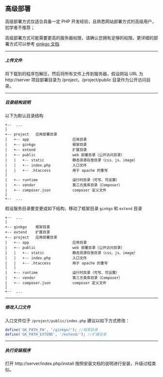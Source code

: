 ## 高级部署

高级部署方式仅适合具备一定 PHP 开发经验，且熟悉网站部署方式的高级用户，初学者不推荐；

高级部署方式可能需要更高的服务器权限，请确认您拥有足够的权限。更详细的部署方式可以参考 [ginkgo 文档](//doc.baigo.net/ginkgo/index/deploy/)

----------

##### 上传文件

将下载到的程序包解压，然后将所有文件上传到服务器，假设网站 URL 为 http://server 项目部署目录为 /project，/project/public 目录作为公开访问目录。

----------

##### 目录结构说明

以下为默认目录结构

    +--  ...
    |
    +-- project   应用部署目录
    |   +-- app                    应用目录
    |   +-- ginkgo                 框架目录
    |   +-- extend                 扩展目录
    |   +-- public                 web 部署目录（公开访问目录）
    |   |   +-- static             静态资源存放目录（css、js、image）
    |   |   +-- index.php          入口文件
    |   |   +-- .htaccess          用于 apache 的重写
    |
    |   +-- runtime                运行时目录（可写、可设置）
    |   +-- vendor                 第三方类库目录（Composer）
    |   +-- composer.json          composer 定义文件
    |
    +--  ...

假设服务目录要变更成如下结构，移动了框架目录 `ginkgo` 和 `extend` 目录

    +--  ...
    |
    +-- ginkgo    框架目录
    +-- extend    扩展目录
    +-- project   应用部署目录
    |   +-- app                    应用目录
    |   +-- public                 web 部署目录（公开访问目录）
    |   |   +-- static             静态资源存放目录（css、js、image）
    |   |   +-- index.php          入口文件
    |   |   +-- .htaccess          用于 apache 的重写
    |   |
    |   +-- runtime                运行时目录（可写、可设置）
    |   +-- vendor                 第三方类库目录（Composer）
    |   +-- composer.json          composer 定义文件
    |
    +--  ...

----------

##### 修改入口文件

入口文件位于 `/project/public/index.php` 建议以如下方式修改：

```php
define('GK_PATH_FW', '/ginkgo/'); //框架目录
define('GK_PATH_EXTEND', '/extend/'); //扩展目录
```

----------

##### 执行安装程序

打开 http://server/index.php/install 按照安装文档的说明进行安装，升级过程类似。
